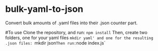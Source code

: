# bulk-yaml-to-json
Convert bulk amounts of .yaml files into their .json counter part.

#To use
Clone the repository, and run:
`npm install`
Then, create two folders, one for your yaml files
`mkdir yaml'
and one for the resulting .json files:
`mkdir json`
Then run:
`node index.js`
